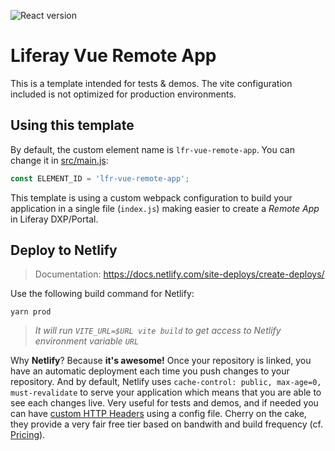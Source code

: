 ![React version](https://img.shields.io/github/package-json/dependency-version/lgdd/lfr-vue-remote-app/vue)

# Liferay Vue Remote App

This is a template intended for tests & demos. The vite configuration included is not optimized for production environments.

## Using this template

By default, the custom element name is `lfr-vue-remote-app`. You can change it in [src/main.js](src/main.js#L4):

```js
const ELEMENT_ID = 'lfr-vue-remote-app';
```

This template is using a custom webpack configuration to build your application in a single file (`index.js`) making easier to create a _Remote App_ in Liferay DXP/Portal.

## Deploy to Netlify

> Documentation: https://docs.netlify.com/site-deploys/create-deploys/

Use the following build command for Netlify:

```shell
yarn prod
```
> _It will run `VITE_URL=$URL vite build` to get access to Netlify environment variable `URL`_

Why **Netlify**? Because **it's awesome!** Once your repository is linked, you have an automatic deployment each time you push changes to your repository. And by default, Netlify uses `cache-control: public, max-age=0, must-revalidate` to serve your application which means that you are able to see each changes live. Very useful for tests and demos, and if needed you can have [custom HTTP Headers](https://docs.netlify.com/routing/headers/) using a config file. Cherry on the cake, they provide a very fair free tier based on bandwith and build frequency (cf. [Pricing](https://www.netlify.com/pricing/)).

